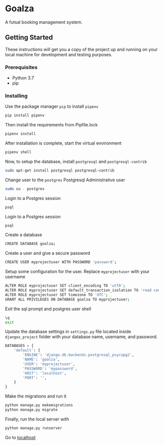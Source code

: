 # Goalza

A futsal booking management system.

## Getting Started

These instructions will get you a copy of the project up and running on your local machine for development and testing purposes.

### Prerequisites

* Python 3.7
* pip

### Installing

Use the package manager `pip` to install `pipenv`

```bash
pip install pipenv
```

Then install the requirements from Pipfile.lock

```bash
pipenv install
```

After installation is complete, start the virtual environment

```bash
pipenv shell
```
Now, to setup the database, install `postgresql` and `postgresql-contrib` 

```bash
sudo apt-get install postgresql postgresql-contrib
```

Change user to the `postgres` Postgresql Administrative user 

```bash
sudo su - postgres
```

Login to a Postgres session 

```bash
psql
```

Login to a Postgres session 

```bash
psql
```

Create a database

```bash
CREATE DATABASE goalza;
```

Create a user and give a secure password

```bash
CREATE USER myprojectuser WITH PASSWORD 'password';
```

Setup some configuration for the user. Replace `myprojectuser` with your username

```bash
ALTER ROLE myprojectuser SET client_encoding TO 'utf8';
ALTER ROLE myprojectuser SET default_transaction_isolation TO 'read committed';
ALTER ROLE myprojectuser SET timezone TO 'UTC';
GRANT ALL PRIVILEGES ON DATABASE goalza TO myprojectuser;
```
Exit the sql prompt and postgres user shell

```bash
\q
exit
```

Update the database settings in `settings.py` file located inside `djangox_project` folder with your database name, username, and password.

```python
DATABASES = {
    'default': {
        'ENGINE': 'django.db.backends.postgresql_psycopg2',
        'NAME': 'goalza',
        'USER': 'myprojectuser',
        'PASSWORD': 'mypassword',
        'HOST': 'localhost',
        'PORT': '',
    }
}
```

Make the migrations and run it

```bash
python manage.py makemigrations
python manage.py migrate
```

Finally, run the local server with

```bash
python manage.py runserver
```

Go to [localhost](http://127.0.0.1:8000/ "localhost")
